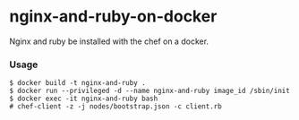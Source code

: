 # nginx-and-ruby-on-docker
Nginx and ruby be installed with the chef on a docker.

### Usage
```
$ docker build -t nginx-and-ruby .
$ docker run --privileged -d --name nginx-and-ruby image_id /sbin/init
$ docker exec -it nginx-and-ruby bash
# chef-client -z -j nodes/bootstrap.json -c client.rb
```
